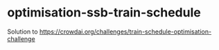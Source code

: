 # optimisation-ssb-train-schedule
Solution to https://crowdai.org/challenges/train-schedule-optimisation-challenge
